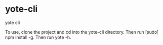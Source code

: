 yote-cli
========

yote cli

To use, clone the project and cd into the yote-cli directory. Then run [sudo] npm install -g. Then run yote -h.